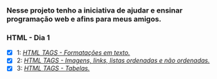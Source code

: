 ### Nesse projeto tenho a iniciativa de ajudar e ensinar programação web e afins para meus amigos.

### HTML - Dia 1
- [x] 1: [_HTML TAGS - Formatações em texto._](https://github.com/LiukenMonteiro/Projeto---aulas/blob/main/Projeto%20-%20aula%201/aula1.html)
- [x] 2: [_HTML TAGS - Imagens, links, listas ordenadas e não ordenadas._](https://github.com/LiukenMonteiro/Projeto---aulas/tree/main/Projeto%20-%20aula%202)
- [x] 3: [_HTML TAGS - Tabelas._](https://github.com/LiukenMonteiro/Projeto---aulas/tree/main/Projeto%20-%20aula%203)